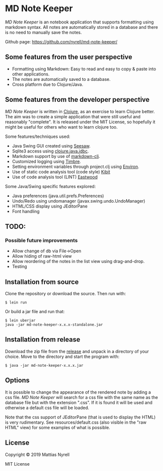 # MD Note Keeper

*MD Note Keeper* is an notebook application that supports formatting using markdown syntax. All notes are automatically stored in a database and there is no need to manually save the notes.

Github page: <https://github.com/nyrell/md-note-keeper/>


## Some features from the user perspective

* Formatting using Markdown: Easy to read and easy to copy & paste into other applications.
* The notes are automatically saved to a database.
* Cross platform due to Clojure/Java.


## Some features from the developer perspective

*MD Note Keeper* is written in [Clojure](https://clojure.org/), as an exercise to learn Clojure better. The aim was to create a simple application that were still useful and reasonably "complete". It is released under the MIT License, so hopefully it might be useful for others who want to learn clojure too.

Some features/techniques used:
* Java Swing GUI created using [Seesaw](https://github.com/daveray/seesaw).
* Sqlite3 access using [clojure.java.jdbc](https://github.com/clojure/java.jdbc).
* Markdown support by use of [markdown-clj](https://github.com/yogthos/markdown-clj).
* Customized logging using [Timbre](https://github.com/ptaoussanis/timbre).
* Setting environment variables through project.clj using [Environ](https://github.com/weavejester/environ).
* Use of static code analysis tool (code style) [Kibit](https://github.com/jonase/kibit)
* Use of code analysis tool (LINT) [Eastwood](https://github.com/jonase/eastwood)

Some Java/Swing specific features explored:
* Java preferences (java.util.prefs.Preferences)
* Undo/Redo using undomanager (javax.swing.undo.UndoManager)
* HTML/CSS display using JEditorPane
* Font handling


## TODO: 

### Possible future improvements
* Allow change of db via File->Open
* Allow hiding of raw-html view
* Allow reordering of the notes in the list view using drag-and-drop.
* Testing


## Installation from source

Clone the repository or download the source. Then run with:

    $ lein run
    
Or build a jar file and run that:

    $ lein uberjar
    java -jar md-note-keeper-x.x.x-standalone.jar

## Installation from release

Download the zip file from the [release](https://github.com/nyrell/md-note-keeper/releases) and unpack in a directory of your choice. Move to the directory and start the program with:

    $ java -jar md-note-keeper-x.x.x.jar

## Options

It is possible to change the appearance of the rendered note by adding a css file. *MD Note Keeper* will search for a css file with the same name as the database file but with the extension ".css". If it is found it will be used and otherwise a default css file will be loaded.

Note that the css support of JEditorPane (that is used to display the HTML) is very rudimentary. See resources/default.css (also visible in the "raw HTML" view) for some examples of what is possible.

## License

Copyright © 2019 Mattias Nyrell

MIT License
 
